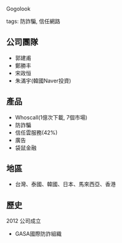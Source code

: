 Gogolook

tags: 防詐騙, 信任網路

## 公司團隊
* 郭建甫
* 鄭勝丰
* 宋政恒
* 朱滿宇(韓國Naver投資)


## 產品
* Whoscall(1億次下載, 7個市場)
* 防詐騙
* 信任雲服務(42%)
* 廣告
* 袋鼠金融

## 地區
* 台灣、泰國、韓國、日本、馬來西亞、香港

## 歷史
2012 公司成立


* GASA國際防詐組織